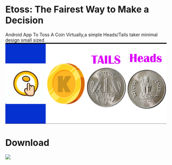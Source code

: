 # Etoss: The Fairest Way to Make a Decision
Android App To Toss A Coin Virtually,a simple Heads/Tails taker minimal design small sized 
<img src="img.webp"/>

# Download
<a href="https://github.com/Pratyay360/eToss/releases/download/v2.0/app-release.apk" target="_blank"><img src="https://cdn.pixabay.com/photo/2016/12/18/13/45/download-1915753_960_720.png" style="height:100"  target="_blank"></a>

